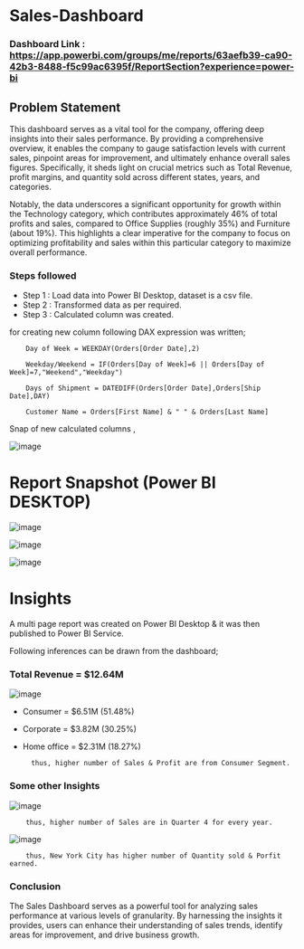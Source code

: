# Sales-Dashboard

### Dashboard Link : https://app.powerbi.com/groups/me/reports/63aefb39-ca90-42b3-8488-f5c99ac6395f/ReportSection?experience=power-bi

## Problem Statement

This dashboard serves as a vital tool for the company, offering deep insights into their sales performance. By providing a comprehensive overview, it enables the company to gauge satisfaction levels with current sales, pinpoint areas for improvement, and ultimately enhance overall sales figures. Specifically, it sheds light on crucial metrics such as Total Revenue, profit margins, and quantity sold across different states, years, and categories.

Notably, the data underscores a significant opportunity for growth within the Technology category, which contributes approximately 46% of total profits and sales, compared to Office Supplies (roughly 35%) and Furniture (about 19%). This highlights a clear imperative for the company to focus on optimizing profitability and sales within this particular category to maximize overall performance.


### Steps followed 

- Step 1 : Load data into Power BI Desktop, dataset is a csv file.
- Step 2 : Transformed data as per required.
- Step 3 : Calculated column was created.

for creating new column following DAX expression was written;
       
        Day of Week = WEEKDAY(Orders[Order Date],2)

        Weekday/Weekend = IF(Orders[Day of Week]=6 || Orders[Day of Week]=7,"Weekend","Weekday")
        
        Days of Shipment = DATEDIFF(Orders[Order Date],Orders[Ship Date],DAY)

        Customer Name = Orders[First Name] & " " & Orders[Last Name]
Snap of new calculated columns ,

![image](https://github.com/JaiKattimani45/Power-BI-Dashboard/assets/110810509/b266b232-cc46-4903-ab5a-e4cc7bfd9b86)

 
 # Report Snapshot (Power BI DESKTOP)

![image](https://github.com/JaiKattimani45/Power-BI-Dashboard/assets/110810509/cbb431fe-1ca0-4877-b9fe-d056306cf5bd)

![image](https://github.com/JaiKattimani45/Power-BI-Dashboard/assets/110810509/7149ce90-90a2-431b-a2e6-07e54a248553)

![image](https://github.com/JaiKattimani45/Power-BI-Dashboard/assets/110810509/a29444c0-bb0f-4518-b68c-4319074eab1a)


# Insights

A multi page report was created on Power BI Desktop & it was then published to Power BI Service.

Following inferences can be drawn from the dashboard;

###  Total Revenue = $12.64M

![image](https://github.com/JaiKattimani45/Power-BI-Dashboard/assets/110810509/e6166fe9-6055-4d74-a644-37b10ac4de83)
   - Consumer = $6.51M (51.48%)        
   - Corporate = $3.82M (30.25%)
   - Home office = $2.31M (18.27%) 
   

           thus, higher number of Sales & Profit are from Consumer Segment.
           
### Some other Insights 

![image](https://github.com/JaiKattimani45/Power-BI-Dashboard/assets/110810509/3ddb12a9-6558-41d0-b474-e7d4fb3be544)

        thus, higher number of Sales are in Quarter 4 for every year.

![image](https://github.com/JaiKattimani45/Power-BI-Dashboard/assets/110810509/830661ae-fbb7-46d6-a66f-828af16f747d)

        thus, New York City has higher number of Quantity sold & Porfit earned.
        
### Conclusion
The Sales Dashboard serves as a powerful tool for analyzing sales performance at various levels of granularity. By harnessing the insights it provides, users can enhance their understanding of sales trends, identify areas for improvement, and drive business growth.
